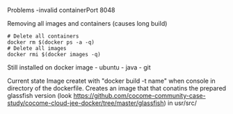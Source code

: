 Problems 
	-invalid containerPort 8048


Removing all images and containers (causes long build)

	# Delete all containers
	docker rm $(docker ps -a -q)
	# Delete all images
	docker rmi $(docker images -q)


Still installed on docker image
	- ubuntu
	- java
	- git


Current state
Image createt with "docker build -t name" when console in directory of the dockerfile. Creates an image that that conatins the prepared glassfish version (look https://github.com/cocome-community-case-study/cocome-cloud-jee-docker/tree/master/glassfish) in usr/src/ 



